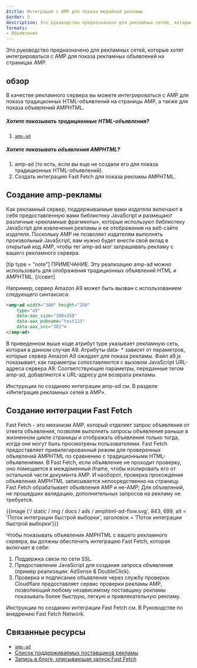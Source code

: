 ```yaml
---
$title: Интеграция с AMP для показа медийной рекламы
$order: 5
description: Это руководство предназначено для рекламных сетей, которые хотят интегрироваться с AMP для показа рекламных объявлений на страницах AMP.
formats:
- Объявления
---
```


Это руководство предназначено для рекламных сетей, которые хотят интегрироваться с AMP для показа рекламных объявлений на страницах AMP.

## обзор

В качестве рекламного сервера вы можете интегрироваться с AMP для показа традиционных HTML-объявлений на страницы AMP, а также для показа объявлений AMPHTML.

##### Хотите показывать традиционные HTML-объявления?

1. [`amp-ad`](../../../documentation/components/reference/amp-ad.md)

##### Хотите показывать объявления AMPHTML?

1. amp-ad (то есть, если вы еще не создали его для показа традиционных HTML-объявлений).
2. Создать интеграцию Fast Fetch для показа рекламы AMPHTML.

## Создание amp-рекламы

Как рекламный сервер, поддерживаемые вами издатели включают в себя предоставленную вами библиотеку JavaScript и размещают различные «рекламные фрагменты», которые используют библиотеку JavaScript для извлечения рекламы и ее отображения на веб-сайте издателя. Поскольку AMP не позволяет издателям выполнять произвольный JavaScript, вам нужно будет внести свой вклад в открытый код AMP, чтобы тег amp-ad мог запрашивать рекламу с вашего рекламного сервера.

[tip type = "note"]
ПРИМЕЧАНИЕ. Эту реализацию amp-ad можно использовать для отображения традиционных объявлений HTML и AMPHTML.
[/совет]

Например, сервер Amazon A9 может быть вызван с использованием следующего синтаксиса:

```html
<amp-ad width="300" height="250"
    type="a9"
    data-aax_size="300x250"
    data-aax_pubname="test123"
    data-aax_src="302">
</amp-ad>
```

В приведенном выше коде атрибут type указывает рекламную сеть, которая в данном случае A9. Атрибуты data- * зависят от параметров, которые сервер Amazon A9 ожидает для показа рекламы. Файл a9.js показывает, как параметры сопоставляются с вызовом JavaScript URL-адреса сервера A9. Соответствующие параметры, переданные тегом amp-ad, добавляются к URL-адресу для возврата рекламы.

Инструкции по созданию интеграции amp-ad см. В разделе «Интеграция рекламных сетей в AMP».

## Создание интеграции Fast Fetch

Fast Fetch - это механизм AMP, который отделяет запрос объявления от ответа объявления, позволяя выполнять запросы объявления раньше в жизненном цикле страницы и отображать объявления только тогда, когда они могут быть просмотрены пользователями. Fast Fetch предоставляет привилегированный режим для проверенных объявлений AMPHTML по сравнению с традиционными HTML-объявлениями. В Fast Fetch, если объявление не проходит проверку, оно помещается в междоменный iframe, чтобы изолировать его от остальной части документа AMP. И наоборот, проверка прохождения объявления AMPHTML записывается непосредственно на страницу. Fast Fetch обрабатывает объявления AMP и не-AMP; Для объявлений, не прошедших валидацию, дополнительных запросов на рекламу не требуется.

{{image ('/ static / img / docs / ads / amphtml-ad-flow.svg', 843, 699, alt = 'Поток интеграции быстрой выборки', заголовок = 'Поток интеграции быстрой выборки')}}

Чтобы показывать объявления AMPHTML с вашего рекламного сервера, вы должны обеспечить интеграцию Fast Fetch, которая включает в себя:

1. Поддержка связи по сети SSL.
2. Предоставление JavaScript для создания запроса объявления (пример реализации: AdSense & DoubleClick).
3. Проверка и подписание объявления через службу проверки. Cloudflare предоставляет сервис проверки рекламы AMP, позволяющий любому независимому поставщику рекламы показывать более быструю, легкую и привлекательную рекламу.

Инструкции по созданию интеграции Fast Fetch см. В Руководстве по внедрению Fast Fetch Network.

## Связанные ресурсы

- [`amp-ad`](../../../documentation/components/reference/amp-ad.md)
- [Список поддерживаемых поставщиков рекламы](../../../documentation/guides-and-tutorials/develop/monetization/ads_vendors.md)
- [Запись в блоге, описывающая запуск Fast Fetch](https://blog.amp.dev/2017/08/21/even-faster-loading-ads-in-amp/)
